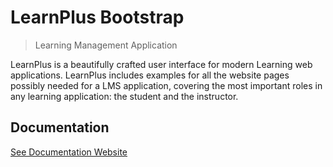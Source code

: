 # LearnPlus Bootstrap
> Learning Management Application

LearnPlus is a beautifully crafted user interface for modern Learning web applications. LearnPlus includes examples for all the website pages possibly needed for a LMS application, covering the most important roles in any learning application: the student and the instructor.

## Documentation

[See Documentation Website](http://learnplus.frontendmatter.com/documentation.html)